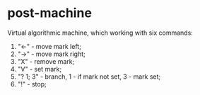 # post-machine

Virtual algorithmic machine, which working with six commands:
1. "<-" - move mark left;
2. "->" - move mark right;
3. "X" - remove mark;
4. "V" - set mark;
5. "? 1; 3" - branch, 1 - if mark not set, 3 - mark set;
6. "!" - stop;
